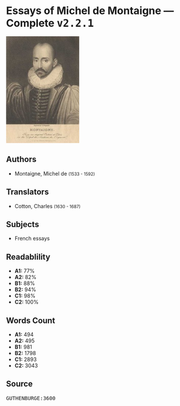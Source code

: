# Essays of Michel de Montaigne — Complete <kbd>v2.2.1</kbd>

![](./cover.medium.jpg "")

## Authors


 - Montaigne, Michel de <small>(1533 - 1592)</small>

## Translators


 - Cotton, Charles <small>(1630 - 1687)</small>

## Subjects


 - French essays

## Readablility


 - **A1:** 77%
 - **A2:** 82%
 - **B1:** 88%
 - **B2:** 94%
 - **C1:** 98%
 - **C2:** 100%

## Words Count


 - **A1:** 494
 - **A2:** 495
 - **B1:** 981
 - **B2:** 1798
 - **C1:** 2893
 - **C2:** 3043

## Source


<kbd>GUTHENBURGE:3600</kbd>
